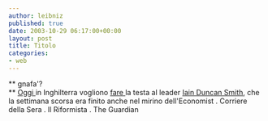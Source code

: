 ```yaml
---
author: leibniz
published: true
date: 2003-10-29 06:17:00+00:00
layout: post
title: Titolo
categories:
- web
---
```


 **   gnafa'?   
** [ Oggi ](http://www.corriere.it/edicola/index.jsp?path=ESTERI&doc=DUCAN)in Inghilterra vogliono  [ fare ](http://www.ilriformista.it/documenti/editoriale.asp?id_doc=13102)la testa al leader  [ Iain Duncan Smith](http://politics.guardian.co.uk/conservatives/story/0,9061,1073086,00.html), che la settimana scorsa era finito anche nel mirino dell'Economist   .
Corriere della Sera . Il Riformista . The Guardian

